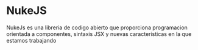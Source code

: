 # NukeJS
 NukeJs es una libreria de codigo abierto que proporciona programacion orientada a componentes, sintaxis JSX y nuevas caracteristicas en la que estamos trabajando
